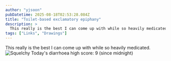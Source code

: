 ```yaml
---
author: "yjsoon"
pubDatetime: 2025-08-18T02:53:28.084Z
title: "Toilet-based exclamatory epiphany"
description: >
  This really is the best I can come up with while so heavily medicated. Today's diarrhoea high score: 9 (since midnight)
tags: ["Links", "Drawings"]
---
```






This really is the best I can come up with while so heavily medicated. ![Squelchy](http://yjblog.stupidchicken.com/images/squelchy.png) Today's diarrhoea high score: 9 (since midnight)